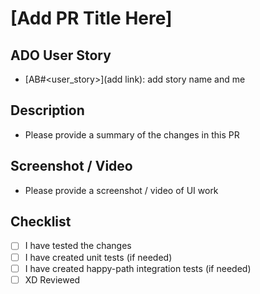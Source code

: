 # [Add PR Title Here]

## ADO User Story

- [AB#<user_story>](add link): add story name and me

## Description

- Please provide a summary of the changes in this PR

## Screenshot / Video

- Please provide a screenshot / video of UI work

## Checklist

- [ ] I have tested the changes
- [ ] I have created unit tests (if needed)
- [ ] I have created happy-path integration tests (if needed)
- [ ] XD Reviewed
